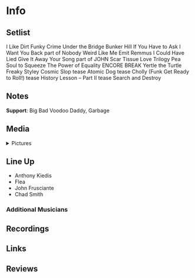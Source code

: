 # Info

## Setlist

I Like Dirt
Funky Crime
Under the Bridge
Bunker Hill
If You Have to Ask
I Want You Back part of
Nobody Weird Like Me
Emit Remmus
I Could Have Lied
Give It Away
Your Song part of JOHN
Scar Tissue
Love Trilogy
Pea
Soul to Squeeze
The Power of Equality
ENCORE BREAK
Yertle the Turtle
Freaky Styley
Cosmic Slop tease
Atomic Dog tease
Cholly (Funk Get Ready to Roll!) tease
History Lesson – Part II tease
Search and Destroy

## Notes

**Support**: Big Bad Voodoo Daddy, Garbage

## Media 

<details>
  <summary>Pictures</summary>
  <!--<img alt="Setlist" title="Setlist" src="_.jpg" height="200" />-->
</details>

## Line Up

* Anthony Kiedis
* Flea
* John Frusciante
* Chad Smith

### Additional Musicians

## Recordings

## Links

## Reviews 
